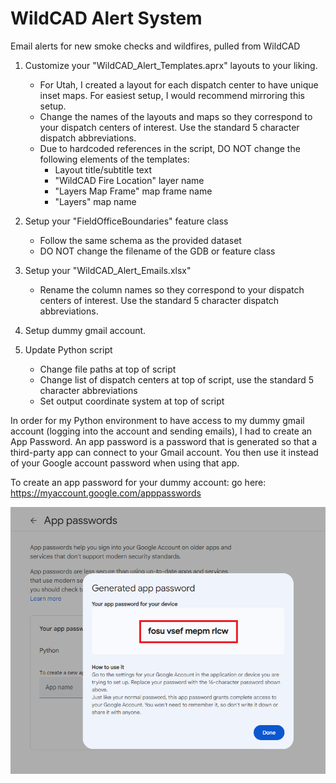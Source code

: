 # WildCAD Alert System
Email alerts for new smoke checks and wildfires, pulled from WildCAD

1. Customize your "WildCAD_Alert_Templates.aprx" layouts to your liking.
   - For Utah, I created a layout for each dispatch center to have unique inset maps. For easiest setup, I would recommend mirroring this setup.
   - Change the names of the layouts and maps so they correspond to your dispatch centers of interest. Use the standard 5 character dispatch abbreviations.
   - Due to hardcoded references in the script, DO NOT change the following elements of the templates:
      - Layout title/subtitle text
      - "WildCAD Fire Location" layer name
      - "Layers Map Frame" map frame name
      - "Layers" map name       
   
2. Setup your "FieldOfficeBoundaries" feature class
   - Follow the same schema as the provided dataset
   - DO NOT change the filename of the GDB or feature class   
   
3. Setup your "WildCAD_Alert_Emails.xlsx"
   - Rename the column names so they correspond to your dispatch centers of interest. Use the standard 5 character dispatch abbreviations.

4. Setup dummy gmail account.

5. Update Python script
   - Change file paths at top of script
   - Change list of dispatch centers at top of script, use the standard 5 character abbreviations
   - Set output coordinate system at top of script 



In order for my Python environment to have access to my dummy gmail account (logging into the account and sending emails), I had to create an App Password. An app password is a password that is generated so that a third-party app can connect to your Gmail account. You then use it instead of your Google account password when using that app.

To create an app password for your dummy account: go here: https://myaccount.google.com/apppasswords

![screenshot_GmailSetup_1.png](https://raw.githubusercontent.com/mpanunto/WildCAD_Alert_System/main/Docs/screenshot_GmailSetup_1.png)




